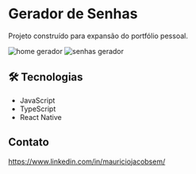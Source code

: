 # Gerador de Senhas

Projeto construído para expansão do portfólio pessoal.

![home gerador](https://github.com/user-attachments/assets/d03e9872-c4ce-449a-8ecf-42802e32f987)
![senhas gerador](https://github.com/user-attachments/assets/2e590182-e63f-40d1-b0a5-545cf05b74e4)

## 🛠 Tecnologias

- JavaScript
- TypeScript
- React Native

## Contato

https://www.linkedin.com/in/mauriciojacobsem/
